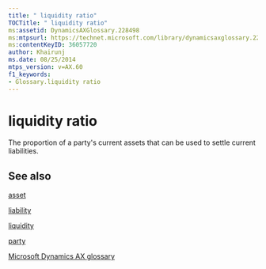 ```yaml
---
title: " liquidity ratio"
TOCTitle: " liquidity ratio"
ms:assetid: DynamicsAXGlossary.228498
ms:mtpsurl: https://technet.microsoft.com/library/dynamicsaxglossary.228498(v=AX.60)
ms:contentKeyID: 36057720
author: Khairunj
ms.date: 08/25/2014
mtps_version: v=AX.60
f1_keywords:
- Glossary.liquidity ratio
---
```


# liquidity ratio

The proportion of a party's current assets that can be used to settle current liabilities.

## See also

[asset](asset.md)

[liability](liability.md)

[liquidity](liquidity.md)

[party](https://technet.microsoft.com/library/hh208669\(v=ax.60\))

[Microsoft Dynamics AX glossary](glossary/microsoft-dynamics-ax-glossary.md)

  



